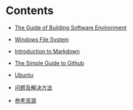 
# Contents

* [The Guide of Building Software Environment](./doc/BuildingSoftwareEnvironment.md)

* [Windows File System](./doc/WindowsFileSystem.md)

* [Introduction to Markdown](./doc/Introduction2Markdown(Chinese).md) 

* [The Simple Guide to Github](./doc/TheSimpleStepsGithub(Chinese).md) 

* [Ubuntu](./doc/Ubuntu-Python-CPP(Chinese).md)

* [问题及解决方法](./doc/Problem_Solution.md)

* [参考资源](./doc/References.md)
